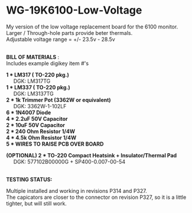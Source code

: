 # WG-19K6100-Low-Voltage
My version of the low voltage replacement board for the 6100 monitor.\
Larger / Through-hole parts provide beter thermals.\
Adjustable voltage range = +/- 23.5v - 28.5v \
&nbsp;

**BILL OF MATERIALS** :\
Includes example digikey item #'s

**1 * LM317 ( TO-220 pkg.)**\
&nbsp;&nbsp;&nbsp;&nbsp; DGK: LM317TG \
**1 * LM337 ( TO-220 pkg.)**\
&nbsp;&nbsp;&nbsp;&nbsp; DGK: LM3137TG \
**2 * 1k Trimmer Pot (3362W or equivalent)**\
&nbsp;&nbsp;&nbsp;&nbsp; DGK: 3362W-1-102LF\
**6 * 1N4007 Diode**\
**4 * 2.2uF 50V Capacitor**\
**2 * 10uF 50V Capacitor**\
**2 * 240 Ohm Resistor 1/4W**\
**4 * 4.5k Ohm Resistor 1/4W**\
**5 * WIRES TO RAISE PCB OVER BOARD**

**(OPTIONAL) 2 * TO-220 Compact Heatsink + Insulator/Thermal Pad** \
&nbsp;&nbsp;&nbsp;&nbsp; DGK: 577102B00000G + SP400-0.007-00-54 \
&nbsp;

**TESTING STATUS:**

Multiple installed and working in revisions P314 and P327.\
The capicators are closer to the connector on revision P327, so it is a little tighter, but will still work.


